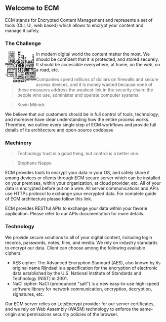 ## Welcome to ECM

ECM stands for Encrypted Content Management and represents a set of tools (CLI, UI, web based) which allows to encrypt your content and manage it safely.

### The Challenge
<img align="left" width="100" height="100" src="pages/images/security.png">
In modern digital world the content matter the most. We should be confident that it is protected, and stored securely. It should be accessible everywhere, at home, on the web, on a road, etc.

> Companies spend millions of dollars on firewalls and secure access devices, and it is money wasted because none of these measures address the weakest link in the security chain: the people who use, administer and operate computer systems

> Kevin Mitnick

We believe that our customers should be in full control of tools, technology, and moreover have clear understanding how the entire process works. Therefore, we outline every single step of ECM workflows and provide full details of its architecture and open-source codebase

### Machinery
> Technology trust is a good thing, but control is a better one.

> Stephane Nappo

ECM provides tools to encrypt your data in your OS, and safely share it among devices or clients through ECM secure server which can be installed on your premises, within your organization, at cloud provider, etc. All of your data is encrypted before put on a wire. All server communications and APIs use HTTPs protocol to exchange your encrypted data. For complete guide of ECM architecture please follow this link.

ECM provides RESTful APIs to exchange your data within your favorie application. Please refer to our APIs documentation for more details.

### Technology
We provide secure solutions to all of your digital content, including login records, passwords, notes, files, and media. We rely on industry standards to encrypt our data. Client can choose among the following available ciphers:
- AES cipher: The Advanced Encryption Standard (AES), also known by its original name Rijndael is a specification for the encryption of electronic data established by the U.S. National Institute of Standards and Technology (NIST) in 2001.
- NaCl cipher: NaCl (pronounced "salt") is a new easy-to-use high-speed software library for network communication, encryption, decryption, signatures, etc.

Our ECM server relies on LetsEncrypt provider for our server certificates, and we rely on Web Assembly (WASM) technology to enforce the same-origin and permissions security policies of the browser.
